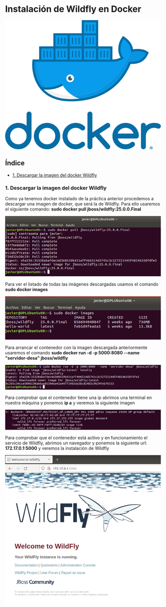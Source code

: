 # Instalación de Wildfly en Docker

![logo](https://github.com/Regnierd/Docker/blob/main/InstalacionWildflyDocker/img/logo.png)

## Índice

- <a href="#1">1. Descargar la imagen del docker Wildfly </a>

<a name="1"></a>

### 1. Descargar la imagen del docker Wildfly 
Como ya tenemos docker instalado de la práctica anterior procedemos a descargar una imagen de docker, que será la de Wildfly. Para ello usaremos el siguiente comando:   <b>sudo docker pull jboss/wildfly:25.0.0.Final</b>

![1](https://github.com/Regnierd/Docker/blob/main/InstalacionWildflyDocker/img/1.png)

Para ver el listado de todas las imágenes descargadas usamos el comando <b>sudo docker images</b>

![2](https://github.com/Regnierd/Docker/blob/main/InstalacionWildflyDocker/img/2.png)

Para arrancar el contenedor con la imagen descargada anteriormente usaremos el comando <b>sudo docker run -d -p 5000:8080 --name "servidor-desa" jboss/wildfly</b>

![3](https://github.com/Regnierd/Docker/blob/main/InstalacionWildflyDocker/img/3.png)

Para comprobar que el contenedor tiene una ip abrimos una terminal en nuestra máquina y ponemos <b>ip a</b> y veremos la siguiente imagen

![4](https://github.com/Regnierd/Docker/blob/main/InstalacionWildflyDocker/img/4.png)

Para comprobar que el contenedor está activo y en funcionamiento el servicio de Wildfly, abrimos un navegador y ponemos la siguiente url: <b>172.17.0.1:5000</b> y veremos la instalación de Wildfly

![5](https://github.com/Regnierd/Docker/blob/main/InstalacionWildflyDocker/img/5.png)